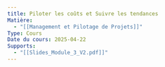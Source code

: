 ```yaml
---
title: Piloter les coûts et Suivre les tendances
Matière:
  - "[[Management et Pilotage de Projets]]"
Type: Cours
Date du cours: 2025-04-22
Supports:
  - "[[Slides_Module_3_V2.pdf]]"
---
```

